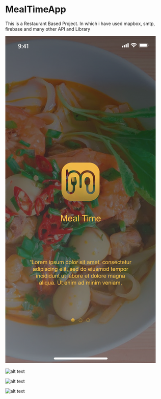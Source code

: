 # MealTimeApp
This is a Restaurant Based Project. In which i have used mapbox, smtp, firebase and many other API and Library

![alt text](https://raw.githubusercontent.com/zaidmunir11s/MealTimeApp/main/Mealtime/Start%20up%20Screen%20-%2001.png?raw=true)

![alt text](https://raw.githubusercontent.com/zaidmunir11s/MealTimeApp/main/Mealtime/Table%20Reservation%20%E2%80%93%201.png?raw=true)

![alt text](https://raw.githubusercontent.com/zaidmunir11s/MealTimeApp/main/Mealtime/Notification%20%E2%80%93%205.png?raw=true)

![alt text](https://raw.githubusercontent.com/zaidmunir11s/MealTimeApp/main/Mealtime/Full%20view%20of%20item%20%E2%80%93%201.png?raw=true)
